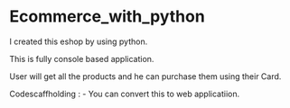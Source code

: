 # Ecommerce_with_python


I created this eshop by using python.

This is fully console based application.

User will get all the products and he can purchase them using their Card.

Codescaffholding : - You can convert this to web applicatiion.

